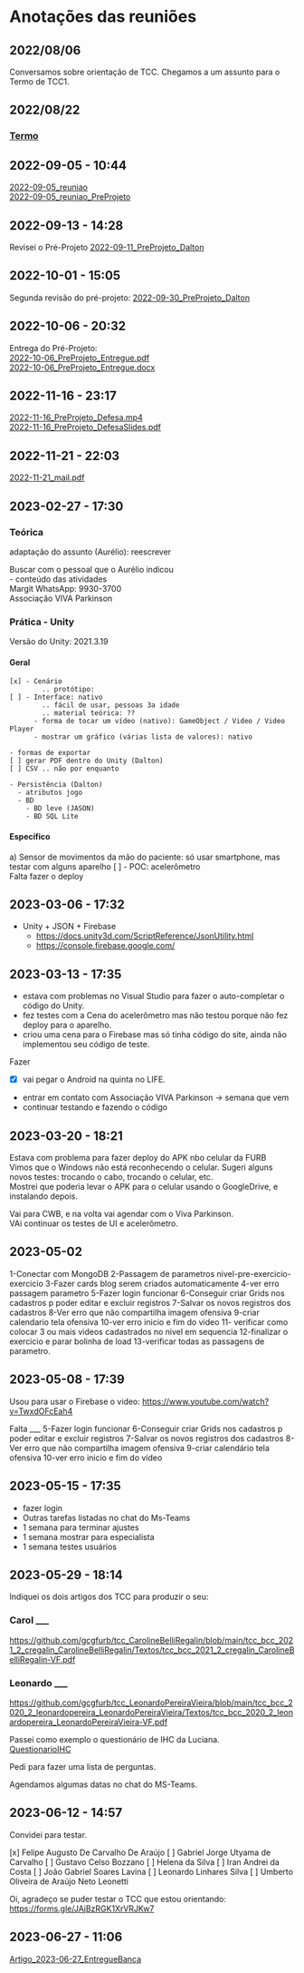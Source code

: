 # Anotações das reuniões  

## 2022/08/06  

Conversamos sobre orientação de TCC. Chegamos a um assunto para o Termo de TCC1.

## 2022/08/22

### [Termo](./Termo.pdf "Termo")  

## 2022-09-05 - 10:44

[2022-09-05_reuniao](2022-09-05_reuniao.pdf "2022-09-05_reuniao")  
[2022-09-05_reuniao_PreProjeto](2022-09-05_reuniao_PreProjeto.pdf "2022-09-05_reuniao_PreProjeto")  

## 2022-09-13 - 14:28

Revisei o Pré-Projeto [2022-09-11_PreProjeto_Dalton](2022-09-11_PreProjeto_Dalton.pdf "2022-09-11_PreProjeto_Dalton")  

## 2022-10-01 - 15:05

Segunda revisão do pré-projeto: [2022-09-30_PreProjeto_Dalton](2022-09-30_PreProjeto_Dalton.pdf "2022-09-30_PreProjeto_Dalton")  

## 2022-10-06 - 20:32

Entrega do Pré-Projeto:  
[2022-10-06_PreProjeto_Entregue.pdf](2022-10-06_PreProjeto_Entregue.pdf "2022-10-06_PreProjeto_Entregue.pdf")  
[2022-10-06_PreProjeto_Entregue.docx](2022-10-06_PreProjeto_Entregue.docx "2022-10-06_PreProjeto_Entregue.docx")  

## 2022-11-16 - 23:17

[2022-11-16_PreProjeto_Defesa.mp4](2022-11-16_PreProjeto_Defesa.mp4)  
[2022-11-16_PreProjeto_DefesaSlides.pdf](2022-11-16_PreProjeto_DefesaSlides.pdf)  

## 2022-11-21 - 22:03

[2022-11-21_mail.pdf](2022-11-21_mail.pdf "2022-11-21_mail.pdf")  

## 2023-02-27 - 17:30

### Teórica

  adaptação do assunto (Aurélio): reescrever  

  Buscar com o pessoal que o Aurélio indicou  
    - conteúdo das atividades  
    Margit WhatsApp: 9930-3700  
    Associação VIVA Parkinson  
  
### Prática - Unity

Versão do Unity: 2021.3.19

#### Geral

    [x] - Cenário
            .. protótipo:
    [ ] - Interface: nativo 
            .. fácil de usar, pessoas 3a idade
            .. material teórica: ??
          - forma de tocar um vídeo (nativo): GameObject / Video / Video Player
          - mostrar um gráfico (várias lista de valores): nativo

    - formas de exportar
    [ ] gerar PDF dentro do Unity (Dalton)
    [ ] CSV .. não por enquanto

    - Persistência (Dalton)
      - atributos jogo
      - BD
        - BD leve (JASON)
        - BD SQL Lite

#### Específico

a) Sensor de movimentos da mão do paciente: só usar smartphone, mas testar com alguns aparelho
    [ ] - POC: acelerômetro  
        Falta fazer o deploy  

## 2023-03-06 - 17:32

- Unity + JSON + Firebase
  - https://docs.unity3d.com/ScriptReference/JsonUtility.html
  - https://console.firebase.google.com/

## 2023-03-13 - 17:35

- estava com problemas no Visual Studio para fazer o auto-completar o código do Unity.  
- fez testes com a Cena do acelerômetro mas não testou porque não fez deploy para o aparelho.  
- criou uma cena para o Firebase mas só tinha código do site, ainda não implementou seu código de teste.  

Fazer  

- [x] vai pegar o Android na quinta no LIFE.  
- entrar em contato com Associação VIVA Parkinson -> semana que vem  
- continuar testando e fazendo o código  

## 2023-03-20 - 18:21

Estava com problema para fazer deploy do APK nbo celular da FURB  
Vimos que o Windows não está reconhecendo o celular. Sugeri alguns novos testes: trocando o cabo, trocando o celular, etc.  
Mostrei que poderia levar o APK para o celular usando o GoogleDrive, e instalando depois.  

Vai para CWB, e na volta vai agendar com o Viva Parkinson.  
VAi continuar os testes de UI e acelerômetro.  

## 2023-05-02

1-Conectar com MongoDB
2-Passagem de parametros nivel-pre-exercicio-exercicio
3-Fazer cards blog serem criados automaticamente
4-ver erro passagem parametro
5-Fazer login funcionar
6-Conseguir criar Grids nos cadastros p poder editar e excluir registros
7-Salvar os novos registros dos cadastros
8-Ver erro que não compartilha imagem ofensiva
9-criar calendario tela ofensiva
10-ver erro inicio e fim do video
11- verificar como colocar 3 ou mais videos cadastrados no nivel em sequencia
12-finalizar o exercicio e parar bolinha de load
13-verificar todas as passagens de parametro.

## 2023-05-08 - 17:39

Usou para usar o Firebase o video: <https://www.youtube.com/watch?v=TwxdOFcEah4>  

Falta ___
5-Fazer login funcionar
6-Conseguir criar Grids nos cadastros p poder editar e excluir registros
7-Salvar os novos registros dos cadastros
8-Ver erro que não compartilha imagem ofensiva
9-criar calendário tela ofensiva
10-ver erro inicio e fim do vídeo

## 2023-05-15 - 17:35

- fazer login  
- Outras tarefas listadas no chat do Ms-Teams  
- 1 semana para terminar ajustes  
- 1 semana mostrar para especialista  
- 1 semana testes usuários  

## 2023-05-29 - 18:14

Indiquei os dois artigos dos TCC para produzir o seu:  

### Carol ___

<https://github.com/gcgfurb/tcc_CarolineBelliRegalin/blob/main/tcc_bcc_2021_2_cregalin_CarolineBelliRegalin/Textos/tcc_bcc_2021_2_cregalin_CarolineBelliRegalin-VF.pdf>  

### Leonardo ___

<https://github.com/gcgfurb/tcc_LeonardoPereiraVieira/blob/main/tcc_bcc_2020_2_leonardopereira_LeonardoPereiraVieira/Textos/tcc_bcc_2020_2_leonardopereira_LeonardoPereiraVieira-VF.pdf>  

Passei como exemplo o questionário de IHC da Luciana.  
[QuestionarioIHC](../_ExemploQuestionario_LucianaPereira%20-%20Formul%C3%A1rios%20Google.pdf)  

Pedi para fazer uma lista de perguntas.  

Agendamos algumas datas no chat do MS-Teams.  

## 2023-06-12 - 14:57

Convidei para testar.  

[x] Felipe Augusto De Carvalho De Araújo
[ ] Gabriel Jorge Utyama de Carvalho
[ ] Gustavo Celso Bozzano
[ ] Helena da Silva
[ ] Iran Andrei da Costa
[ ] João Gabriel Soares Lavina
[ ] Leonardo Linhares Silva
[ ] Umberto Oliveira de Araújo Neto Leonetti

Oi, agradeço se puder testar o TCC que estou orientando: https://forms.gle/JAjBzRGK1XrVRJKw7

## 2023-06-27 - 11:06

[Artigo_2023-06-27_EntregueBanca](Artigo_2023-06-27_EntregueBanca.pdf)  
